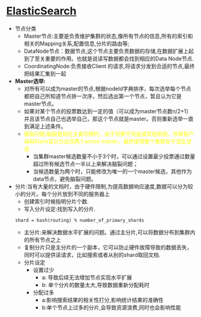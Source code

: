 # [ElasticSearch](https://www.cnblogs.com/-wenli/p/12763887.html)
   - 节点分类
      - Master节点:主要是负责维护集群的状态,像所有节点的信息,所有的索引和相关的Mapping关系,配置信息,分片的路由等;
      - DataNode节点：数据节点,这个节点主要负责数据的存储,在数据扩展上起到了至关重要的作用。也就是说读写数据都会找到相应的Data Node节点.
      - CoordinatingNode:负责接收Client 的请求,将请求分发到合适的节点,最终把结果汇集到一起
   - **Master选举:**
      - 对所有可以成为master的节点,根据nodeId字典排序，每次选举每个节点都把自己所知道节点排一次序，然后选出第一个节点，暂且认为它是master节点。
      - 如果对某个节点的投票数达到一定的值（可以成为master节点数n/2+1）并且该节点自己也选举自己，那这个节点就是master。否则重新选举一直到满足上述条件。
      - <font color="yellow">脑裂问题:脑裂是指在主备切换时，由于切换不彻底或其他原因，导致客户端和Slave误以为出现两个active master，最终使得整个集群处于混乱状态</font>
         - 当集群master候选数量不小于3个时，可以通过设置最少投票通过数量超过所有候选节点一半以上来解决脑裂问题；
         - 当候选数量为两个时，只能修改为唯一的一个master候选，其他作为data节点，避免脑裂问题。
   - 分片:当有大量的文档时，由于硬件限制,为提高数据响应速度,数据可以分为较小的分片。每个分片放到不同的服务器上
      - 创建索引时候指明分片个数.
      - 写入分片设定:找到写入的分片.
      ```
      shard = hash(routing) % number_of_primary_shards
      ```
      - 主分片:来解决数据水平扩展的问题。通过主分片,可以将数据分布到集群内的所有节点之上
      - 复制分片只是主分片的一个副本，它可以防止硬件故障导致的数据丢失，同时可以提供读请求，比如搜索或者从别的shard取回文档.
      - 分片设定
         - 设置过少
            - a: 导致后续无法增加节点实现水平扩展
            - b: 单个分片的数量太大,导致数据重新分配耗时
         - 分配过多
            - a:影响搜索结果的相关性打分,影响统计结果的准确性
            - b:单个节点上过多的分片,会导致资源浪费,同时也会影响性能

      